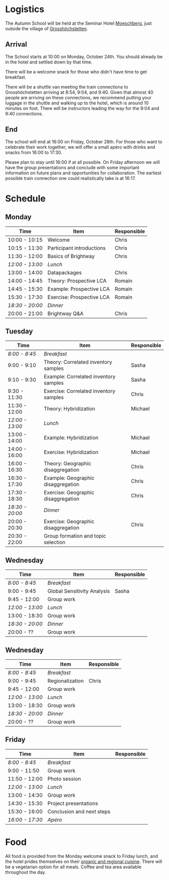 # Logistics

The Autumn School will be held at the Seminar Hotel [Moeschberg](https://www.moeschberg.ch/), just outside the village of [Grosshöchstetten](https://map.search.ch/Grossh%C3%B6chstetten).

## Arrival

The School starts at 10:00 on Monday, October 24th. You should already be in the hotel and settled down by that time.

There will be a welcome snack for those who didn't have time to get breakfast.

There will be a shuttle van meeting the train connections to Grosshöchstetten arriving at 8:54, 9:04, and 9:40. Given that almost 40 people are arriving on these connections, we recommend putting your luggage in the shuttle and walking up to the hotel, which is around 10 minutes on foot. There will be instructors leading the way for the 9:04 and 9:40 connections.

## End

The school will end at 16:00 on Friday, October 28th. For those who want to celebrate their work together, we will offer a small apéro with drinks and snacks from 16:00 to 17:30.

Please plan to stay until 16:00 if at all possible. On Friday afternoon we will have the group presentations and conclude with some important information on future plans and opportunities for collaboration. The earliest possible train connection one could realistically take is at 16:17.

# Schedule

## Monday

| Time | Item | Responsible |
| --- | --- | --- |
| 10:00 - 10:15 | Welcome | Chris |
| 10:15 - 11:30 | Participant introductions | Chris |
| 11:30 - 12:00 | Basics of Brightway | Chris |
| *12:00 - 13:00* | *Lunch* | |
| 13:00 - 14:00 | Datapackages | Chris |
| 14:00 - 14:45 | Theory: Prospective LCA | Romain |
| 14:45 - 15:30 | Example: Prospective LCA | Romain |
| 15:30 - 17:30 | Exercise: Prospective LCA | Romain |
| *18:30 - 20:00* | *Dinner* | |
| 20:00 - 21:00 | Brightway Q&A | Chris |

## Tuesday

| Time | Item | Responsible |
| --- | --- | --- |
| *8:00 - 8:45* | *Breakfast* | |
| 9:00 - 9:10 | Theory: Correlated inventory samples | Sasha |
| 9:10 - 9:30 | Example: Correlated inventory samples | Sasha |
| 9:30 - 11:30 | Exercise: Correlated inventory samples | Chris |
| 11:30 - 12:00 | Theory: Hybridization | Michael |
| *12:00 - 13:00* | *Lunch* | |
| 13:00 - 14:00 | Example: Hybridization | Michael |
| 14:00 - 16:00 | Exercise: Hybridization | Michael |
| 16:00 - 16:30 | Theory: Geographic disaggregation | Chris |
| 16:30 - 17:30 | Example: Geographic disaggregation | Chris |
| 17:30 - 18:30 | Exercise: Geographic disaggregation | Chris |
| *18:30 - 20:00* | *Dinner* | |
| 20:00 - 20:30 | Exercise: Geographic disaggregation | Chris |
| 20:30 - 22:00 | Group formation and topic selection | |

## Wednesday

| Time | Item | Responsible |
| --- | --- | --- |
| *8:00 - 8:45* | *Breakfast* | |
| 9:00 - 9:45 | Global Sensitivity Analysis | Sasha |
| 9:45 - 12:00 | Group work | |
| *12:00 - 13:00* | *Lunch* | |
| 13:00 - 18:30 | Group work | |
| *18:30 - 20:00* | *Dinner* | |
| 20:00 - ?? | Group work | |

## Wednesday

| Time | Item | Responsible |
| --- | --- | --- |
| *8:00 - 8:45* | *Breakfast* | |
| 9:00 - 9:45 | Regionalization | Chris |
| 9:45 - 12:00 | Group work | |
| *12:00 - 13:00* | *Lunch* | |
| 13:00 - 18:30 | Group work | |
| *18:30 - 20:00* | *Dinner* | |
| 20:00 - ?? | Group work | |

## Friday

| Time | Item | Responsible |
| --- | --- | --- |
| *8:00 - 8:45* | *Breakfast* | |
| 9:00 - 11:50 | Group work | |
| 11:50 - 12:00 | Photo session | |
| *12:00 - 13:00* | *Lunch* | |
| 13:00 - 14:30 | Group work | |
| 14:30 - 15:30 | Project presentations | |
| 15:30 - 16:00 | Conclusion and next steps | |
| *16:00 - 17:30* | *Apéro* | |

# Food

All food is provided from the Monday welcome snack to Friday lunch, and the hotel prides themselves on their [organic and regional cuisine](https://www.moeschberg.ch/biogarni/). There will be a vegetarian option for all meals. Coffee and tea area available throughout the day.